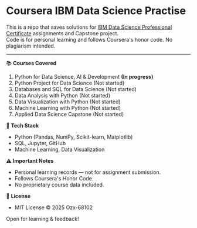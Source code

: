 # Coursera IBM Data Science Practise
This is a repo that saves solutions for [IBM Data Science Professional Certificate](https://www.coursera.org/professional-certificates/ibm-data-science) assignments and Capstone project.<br />
Code is for personal learning and follows Coursera's honor code. No plagiarism intended.
****
📚 **Courses Covered**
1. Python for Data Science, AI & Development **(In progress)**
2. Python Project for Data Science (Not started)
3. Databases and SQL for Data Science (Not started)
4. Data Analysis with Python (Not started)
5. Data Visualization with Python (Not started)
6. Machine Learning with Python (Not started)
7. Applied Data Science Capstone (Not started)

🔧 **Tech Stack**
- Python (Pandas, NumPy, Scikit-learn, Matplotlib)
- SQL, Jupyter, GitHub
- Machine Learning, Data Visualization

⚠️ **Important Notes**
- Personal learning records — not for assignment submission.
- Follows Coursera's Honor Code.
- No proprietary course data included.

📜 **License**
- MIT License © 2025 Ozx-68102

Open for learning & feedback!
